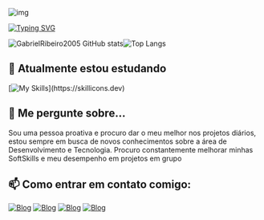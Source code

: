 ![img](https://i.pinimg.com/originals/bc/52/89/bc5289522019b7f2ed2eaea1468f994d.gif)

[![Typing SVG](https://readme-typing-svg.herokuapp.com?font=Kode+Mono&pause=1000&color=F7F7F7&center=True&random=false&width=435&lines=Olá+Dev's,+Bem-vindo+ao+meu+perfil;Meu+nome+é+Gabriel+Ribeiro;Eu+tenho+19+anos;Sou+da+Paraíba,Brasil;I+study+Computer+Science)](https://git.io/typing-svg)

![GabrielRibeiro2005 GitHub stats](https://github-readme-stats.vercel.app/api?username=GabrielRibeiro2005&show_icons=true&theme=transparent&text_color=FFFFFF)![Top Langs](https://github-readme-stats.vercel.app/api/top-langs/?username=GabrielRibeiro2005&layout=compact&text_color=FFFFFF&theme=transparent&hide=jupyter%20notebook)

## 🔭 Atualmente estou estudando
[![My Skills](https://skillicons.dev/icons?i=python,html,css,mysql,)](https://skillicons.dev)

## 💬 Me pergunte sobre...
Sou uma pessoa proativa e procuro dar o meu melhor nos projetos diários, estou sempre em busca de novos conhecimentos sobre a área de Desenvolvimento e Tecnologia. Procuro constantemente melhorar minhas SoftSkills e meu desempenho em projetos em grupo
## 📫 Como entrar em contato comigo:

[![Blog](https://img.shields.io/badge/Instagram-E4405F?style=for-the-badge&logo=instagram&logoColor=white)](https://www.instagram.com/gabrielribeiros_/)
[![Blog](https://img.shields.io/badge/Gmail-D14836?style=for-the-badge&logo=gmail&logoColor=white)](gabriel.cdcribeiro@gmail.com)
[![Blog](https://img.shields.io/badge/WhatsApp-25D366?style=for-the-badge&logo=whatsapp&logoColor=white)](+55(83)987874587)
[![Blog](https://img.shields.io/badge/LinkedIn-0077B5?style=for-the-badge&logo=linkedin&logoColor=white)](https://www.linkedin.com/in/luiz-matheus-oliveira-leite-51304a2b6/)
